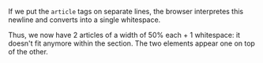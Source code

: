 If we put the `article` tags on separate lines, the browser interpretes this newline and converts into a single whitespace.

Thus, we now have 2 articles of a width of 50% each + 1 whitespace: it doesn't fit anymore within the section. The two elements appear one on top of the other.